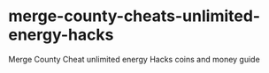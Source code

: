 # merge-county-cheats-unlimited-energy-hacks
Merge County Cheat unlimited energy Hacks coins and money guide
